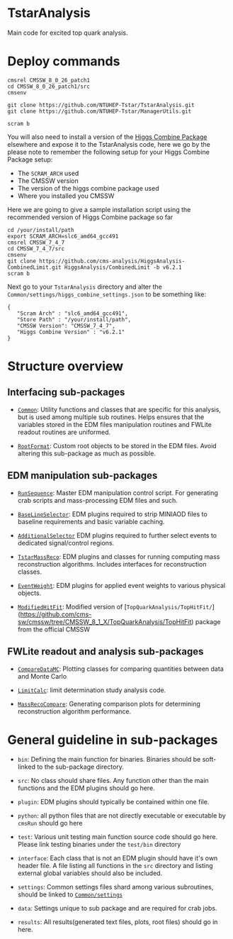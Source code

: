 # TstarAnalysis

Main code for excited top quark analysis.

# Deploy commands
```
cmsrel CMSSW_8_0_26_patch1
cd CMSSW_8_0_26_patch1/src
cmsenv

git clone https://github.com/NTUHEP-Tstar/TstarAnalysis.git
git clone https://github.com/NTUHEP-Tstar/ManagerUtils.git  

scram b
```

You will also need to install a version of the [Higgs Combine Package](https://twiki.cern.ch/twiki/bin/viewauth/CMS/SWGuideHiggsAnalysisCombinedLimit#For_end_users_that_don_t_need_to) elsewhere and expose it to the TstarAnalysis code, here we go by the please note to remember the following setup for your Higgs Combine Package setup:

  * The `SCRAM_ARCH` used
  * The CMSSW version
  * The version of the higgs combine package used
  * Where you installed you CMSSW

Here we are going to give a sample installation script using the recommended version of Higgs Combine package so far

```
cd /your/install/path
export SCRAM_ARCH=slc6_amd64_gcc491
cmsrel CMSSW_7_4_7
cd CMSSW_7_4_7/src
cmsenv
git clone https://github.com/cms-analysis/HiggsAnalysis-CombinedLimit.git HiggsAnalysis/CombinedLimit -b v6.2.1
scram b
```
Next go to your `TstarAnalysis` directory and alter the `Common/settings/higgs_combine_settings.json` to be something like:
```
{
   "Scram Arch" : "slc6_amd64_gcc491",
   "Store Path" : "/your/install/path",
   "CMSSW Version": "CMSSW_7_4_7",
   "Higgs Combine Version" : "v6.2.1"
}
```
# Structure overview

## Interfacing sub-packages

* [`Common`](Common): Utility functions and classes that are specific for this analysis, but is used among multiple sub routines. Helps ensures that the variables stored in the EDM files manipulation routines and FWLite readout routines are uniformed.

* [`RootFormat`](RootFormat): Custom root objects to be stored in the EDM files. Avoid altering this sub-package as much as possible.

## EDM manipulation sub-packages

* [`RunSequence`](RunSequence): Master EDM manipulation control script. For generating crab scripts and mass-processing EDM files and such.

* [`BaseLineSelector`](BaseLineSelector): EDM plugins required to strip MINIAOD files to baseline requirements and basic variable caching.

* [`AdditionalSelector`](AdditionalSelector) EDM plugins required to further select events to dedicated signal/control regions.

* [`TstarMassReco`](TstarMassReco): EDM plugins and classes for running computing mass reconstruction algorithms. Includes interfaces for reconstruction classes.

* [`EventWeight`](EventWeight): EDM plugins for applied event weights to various physical objects.

* [`ModifiedHitFit`](ModifiedHitFit): Modified version of [`TopQuarkAnalysis/TopHitFit/`] (https://github.com/cms-sw/cmssw/tree/CMSSW_8_1_X/TopQuarkAnalysis/TopHitFit) package from the official CMSSW

## FWLite readout and analysis sub-packages

* [`CompareDataMC`](CompareDataMC): Plotting classes for comparing quantities between data and Monte Carlo

* [`LimitCalc`](LimitCalc): limit determination study analysis code.

* [`MassRecoCompare`](MassRecoCompare): Generating comparison plots for determining reconstruction algorithm performance.


# General guideline in sub-packages

* `bin`: Defining the main function for binaries. Binaries should be soft-linked to the sub-package directory.

* `src`: No class should share files. Any function other than the main functions and the EDM plugins should go here.

* `plugin`: EDM plugins should typically be contained within one file.

* `python`: all python files that are not directly executable or executable by `cmsRun` should go here

* `test`: Various unit testing main function source code should go here. Please link testing binaries under the `test/bin` directory

* `interface`: Each class that is not an EDM plugin should have it's own header file. A file listing all functions in the `src` directory and listing external global variables should also be included.

* `settings`: Common settings files shard among various subroutines, should be linked to [`Common/settings`](Common/settings)

* `data`: Settings unique to sub package and are required for crab jobs.

* `results`: All results(generated text files, plots, root files) should go in here.

